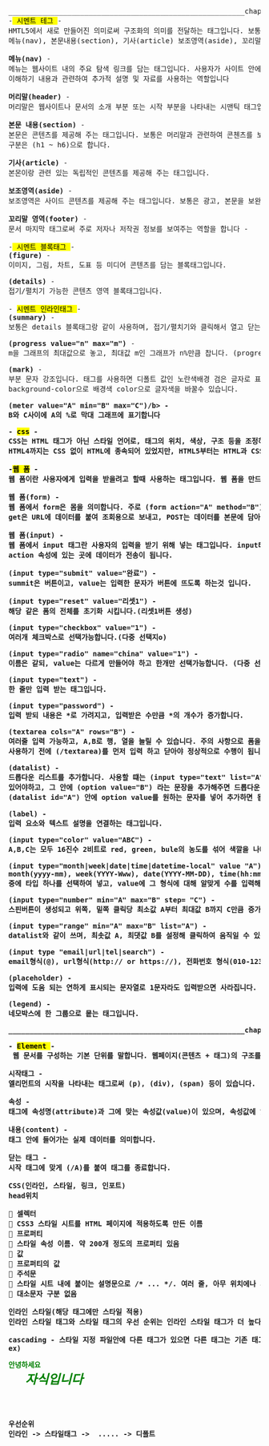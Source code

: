 <pre>________________________________________________________chapter 3_______________________________________________________________
-<mark> 시멘트 테그 </mark>-
HMTL5에서 새로 만들어진 의미로써 구조화의 의미를 전달하는 태그입니다. 보통 시멘트 구조와 시멘트 구조의 서순으로는 머리말(header), 
메뉴(nav), 본문내용(section), 기사(article) 보조영역(aside), 꼬리말(footer)으로 되어 있습니다.

<b>메뉴(nav)</b> -
메뉴는 웹사이트 내의 주요 탐색 링크를 담는 태그입니다. 사용자가 사이트 안에서 주요 페이지로 이동할 수 있게 해주는 링크(하이퍼링크)를 넣어 
이해하기 내용과 관련하여 추가적 설명 및 자료를 사용하는 역할입니다

<b>머리말(header)</b> -
머리말은 웹사이트나 문서의 소개 부분 또는 시작 부분을 나타내는 시맨틱 태그입니다. 주로 페이지의 제목을 표시 하는 역할입니다. 

<b>본문 내용(section)</b> -
본문은 콘텐츠를 제공해 주는 태그입니다. 보통은 머리말과 관련하여 콘첸츠를 보여주는 역할입니다. (section)을 여러개 지정 가능하고, 
구분은 (h1 ~ h6)으로 합니다.  

<b>기사(article)</b> -
본몬이랑 관련 있는 독립적인 콘텐츠를 제공해 주는 태그입니다. 

<b>보조영역(aside)</b> -
보조영역은 사이드 콘텐츠를 제공해 주는 태그입니다. 보통은 광고, 본문을 보완하는 추가적인 정보 제공 등 여러 역할을 합니다. 

<b>꼬리말 영역(footer)</b> -
문서 마지막 태그로써 주로 저자나 저작권 정보를 보여주는 역할을 합니다 -

-<mark> 시멘트 블록태그 </mark>-
<b>(figure)</b> - 
이미지, 그림, 차트, 도표 등 미디어 콘텐츠를 담는 블록태그입니다.
 
<b>(details)</b> - 
접기/펼치기 가능한 콘텐츠 영역 블록태그입니다.

- <mark>시멘트 인라인태그 </mark>-
<b>(summary)</b> - 
보통은 details 블록태그랑 같이 사용하며, 접기/펼치기와 클릭해서 열고 닫는 기능의 역할입니다.
 
<b>(progress value="n" max="m")</b> - 
m을 그래프의 최대값으로 놓고, 최대값 m인 그래프가 n%만큼 찹니다. (progress)
 
<b>(mark)</b> - 
부분 문자 강조입니다. 태그를 사용하면 디폴트 값인 노란색배경 검은 글자로 표기가 되고, css에서 (mark style) 태그를 사용해
background-color으로 배경색 color으로 글자색을 바꿀수 있습니다.
 
<b>(meter value="A" min="B" max="C")/b> - 
B와 C사이에 A의 %로 막대 그래프에 표기합니다  

- <mark>css</mark> -
CSS는 HTML 태그가 아닌 스타일 언어로, 태그의 위치, 색상, 구조 등을 조정하여 웹 페이지의 시각적 형상을 만드는 역할을 합니다. 
HTML4까지는 CSS 없이 HTML에 종속되어 있었지만, HTML5부터는 HTML과 CSS의 개념이 명확히 분리되었습니다.

-<mark>웹 폼</mark> -
웹 폼이란 사용자에게 입력을 받을려고 할때 사용하는 태그입니다. 웹 폼을 만드는 태그는 (input), (textarea), (select) 등이 있습니다.

<b>웹 폼(form)</b> -
웹 폼에서 form은 몸을 의미합니다. 주로 (form action="A" method="B") 를 쓰고,  A는 저장된 url을 뜻하고, B는 get,post가 있는데 
get은 URL에 데이터를 붙여 조회용으로 보내고, POST는 데이터를 본문에 담아 저장이나 민감 정보용으로 보냅니다. 

<b>웹 폼(input)</b> -
웹 폼에서 input 태그란 사용자의 입력을 받기 위해 넣는 태그입니다. input타입 태그에 입력을 받고, 그 입력을 토대로 form의 
action 속성에 있는 곳에 데이터가 전송이 됩니다.
 
<b>(input type="submit" value="완료")</b> - 
summit은 버튼이고, value는 입력한 문자가 버튼에 뜨도록 하는것 입니다. 

<b>(input type="reset" value="리셋1") </b>- 
해당 같은 폼의 전체를 초기화 시킵니다.(리셋1버튼 생성) 

<b>(input type="checkbox" value="1") </b>- 
여러개 체크박스로 선택가능합니다.(다중 선택지o)

<b>(input type="radio" name="china" value="1")</b> - 
이름은 같되, value는 다르게 만들어야 하고 한개만 선택가능합니다. (다중 선택지x) 

<b>(input type="text")</b> - 
한 줄만 입력 받는 태그입니다.

<b>(input type="password") </b>- 
입력 받되 내용은 *로 가려지고, 입력받은 수만큼 *의 개수가 증가합니다.

<b>(textarea cols="A" rows="B")</b> - 
여러줄 입력 가능하고, A,B로 행, 열을 늘릴 수 있습니다. 주의 사항으로 폼을 열고 닫을 때 (/form)을 
사용하기 전에 (/textarea)를 먼저 입력 하고 닫아야 정상적으로 수행이 됩니다.

<b>(datalist)</b> - 
드롭다운 리스트를 추가합니다. 사용할 떄는 (input type="text" list="A")에 종속 되어야하고, 그 안에 (datalist id="A") 
있어야하고, 그 안에 (option value="B") 라는 문장을 추가해주면 드롭다운 리스트에 B라는 문자가 등록됩니다. 문자를 추가할려면 
(datalist id="A") 안에 option value를 원하는 문자를 넣어 추가하면 됩니다.
 
<b>(label)</b> - 
입력 요소와 텍스트 설명을 연결하는 태그입니다.

<b>(input type="color" value="ABC")</b> -
A,B,C는 모두 16진수 2비트로 red, green, bule의 농도를 섞어 색깔을 나타냅니다. 

<b>(input type="month|week|date|time|datetime-local" value "A")</b> - 
month(yyyy-mm), week(YYYY-Www), date(YYYY-MM-DD), time(hh:mm or hh:mm:ss), datetime-local(YYYY-MM-DDThh:mm) 
중에 타입 하나를 선택하여 넣고, value에 그 형식에 대해 알맞게 수를 입력해야 출력이 되고, 그렇지 않다면 빈화면으로 출력이 됩니다.

<b>(input type="number" min="A" max="B" step= "C")</b> - 
스핀버튼이 생성되고 위쪽, 밑쪽 클릭당 최소값 A부터 최대값 B까지 C만큼 증가하거나, 감소합니다.

<b>(input type="range" min="A" max="B" list="A")</b> -
datalist와 같이 쓰며, 최솟값 A, 최댓값 B를 설정해 클릭하여 움직일 수 있는 슬라이드 바를 만들고 A의 목록의 값들이 설정됩니다.

<b>(input type "email|url|tel|search") </b>- 
email형식(@), url형식(http:// or https://), 전화번호 형식(010-1234-1234), action url설정에 따라 찾는 search형식이 있습니다.

<b>(placeholder) </b>- 
입력에 도움 되는 연하게 표시되는 문자열로 1문자라도 입력받으면 사라집니다. 보통 양식에 대한 힌트를 줄때 사용됩니다.

<b>(legend)</b> - 
네모박스에 한 그룹으로 뭍는 태그입니다.
 
________________________________________________________chapter 4 start______________________________________________________________

- <mark>Element </mark>-
 웹 문서를 구성하는 기본 단위를 말합니다. 웹페이지(콘텐츠 + 태그)의 구조를 지니고 있고, 더 세분화 하자면 태그, 속성, 내용, 닫는 태그로 구성되어 있습니다.

<b>시작태그</b> -
엘리먼트의 시작을 나타내는 태그로써 (p), (div), (span) 등이 있습니다.

<b>속성</b> -
태그에 속성명(attribute)과 그에 맞는 속성값(value)이 있으며, 속성값에 있는 속성에 따라 출력되는 모습이나, 동작이 바뀝니다.
 
<b>내용(content)</b> - 
태그 안에 들어가는 실제 데이터를 의미합니다.

<b>닫는 태그</b> - 
시작 태그에 맞게 (/A)를 붙여 태그를 종료합니다.

CSS(인라인, 스타일, 링크, 인포트)
head위치

 셀렉터
 CSS3 스타일 시트를 HTML 페이지에 적용하도록 만든 이름
 프로퍼티
 스타일 속성 이름. 약 200개 정도의 프로퍼티 있음
 값
 프로퍼티의 값
 주석문
 스타일 시트 내에 붙이는 설명문으로 /* ... */. 여러 줄, 아무 위치에나 사용 가능
 대소문자 구분 없음

인라인 스타일(해당 태그에만 스타일 적용)
인라인 스타일 태그와 스타일 태그의 우선 순위는 인라인 스타일 태그가 더 높다.

cascading - 스타일 지정 파일안에 다른 태그가 있으면 다른 태그는 기존 태그의 영향을 받음(위에서 아래서 적용됨)
ex) <p style="color:green">안녕하세요
    <em style="font-size:25px">자식입니다</em> 
    </p>

우선순위
인라인 -> 스타일태그 ->  ..... -> 디폴트
</pre>    










 

